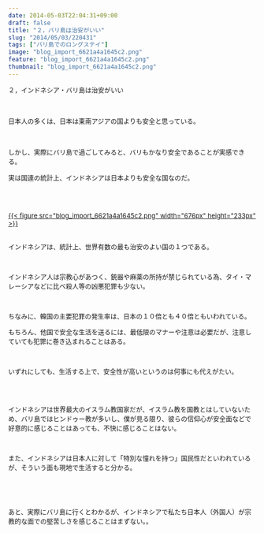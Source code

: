 ```yaml
---
date: 2014-05-03T22:04:31+09:00
draft: false
title: "２，バリ島は治安がいい"
slug: "2014/05/03/220431"
tags: ["バリ島でのロングステイ"]
image: "blog_import_6621a4a1645c2.png"
feature: "blog_import_6621a4a1645c2.png"
thumbnail: "blog_import_6621a4a1645c2.png"
---
```

<p><font size="2">２，インドネシア・バリ島は治安がいい</font></p><p><font size="2"><br/></font></p><p><font size="2">日本人の多くは、日本は東南アジアの国よりも安全と思っている。</font></p><p><font size="2"><br/></font></p><p><font size="2">しかし、実際にバリ島で過ごしてみると、バリもかなり安全であることが実感できる。<br/></font></p><p><font size="2">実は国連の統計上、インドネシアは日本よりも安全な国なのだ。</font></p><p><font size="2"><br/></font></p><font size="2"><p><br/><a href="blog_import_6621a4a2754a0.png">{{< figure src="blog_import_6621a4a1645c2.png" width="676px" height="233px" >}}</a><br/><br/></p><p>インドネシアは、統計上、世界有数の最も治安のよい国の１つである。</p><br/><p>インドネシア人は宗教心があつく、銃器や麻薬の所持が禁じられている為、タイ・マレーシアなどに比べ殺人等の凶悪犯罪も少ない。</p><br/><p>ちなみに、韓国の主要犯罪の発生率は、日本の１０倍とも４０倍ともいわれている。<br/></p><p>もちろん、他国で安全な生活を送るには、最低限のマナーや注意は必要だが、注意していても犯罪に巻き込まれることはある。</p><br/><p>いずれにしても、生活する上で、安全性が高いというのは何事にも代えがたい。</p><p><br/></p><font size="2"><p><br/>インドネシアは世界最大のイスラム教国家だが、イスラム教を国教とはしていないため、バリ島ではヒンドゥー教が多いし、僕が見る限り、彼らの信仰心が安全面などで好意的に感じることはあっても、不快に感じることはない。</p><br/><p><font size="2">また、インドネシアは日本人に対して「特別な憧れを持つ」国民性だといわれているが、そういう面も現地で生活すると分かる。</font></p><p><font size="2"><br/></font></p><p><font size="2"></font></p><p><br/></p></font></font><font size="2">あと、実際にバリ島に行くとわかるが、インドネシアで私たち日本人（外国人）が宗教的な面での堅苦しさを感じることはまずない。。</font>

